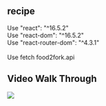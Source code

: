 ## recipe
Use "react": "^16.5.2"</br>
Use "react-dom": "^16.5.2"</br>
Use "react-router-dom": "^4.3.1"</br>
</br>
Use fetch food2fork.api </br>
## Video Walk Through
![](https://i.imgur.com/a2D6Ck8.gif)
